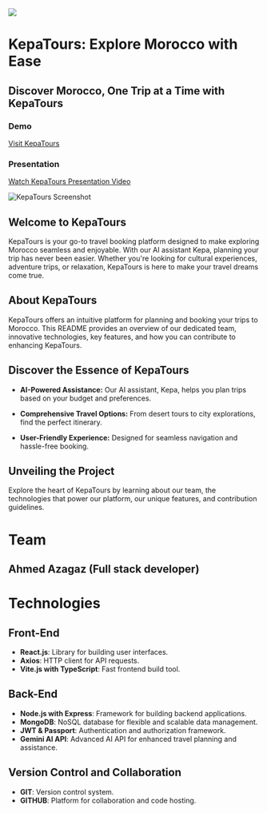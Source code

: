 <img src="kepatours-img.jpg" border="0">

# KepaTours: Explore Morocco with Ease

## Discover Morocco, One Trip at a Time with KepaTours

### Demo

[Visit KepaTours](http://kepatours.example.com/)

### Presentation

[Watch KepaTours Presentation Video](https://www.youtube.com/watch?v=example)

![KepaTours Screenshot](https://example.com/kepatours-screenshot.png)

## Welcome to KepaTours

KepaTours is your go-to travel booking platform designed to make exploring Morocco seamless and enjoyable. With our AI assistant Kepa, planning your trip has never been easier. Whether you're looking for cultural experiences, adventure trips, or relaxation, KepaTours is here to make your travel dreams come true.

## About KepaTours

KepaTours offers an intuitive platform for planning and booking your trips to Morocco. This README provides an overview of our dedicated team, innovative technologies, key features, and how you can contribute to enhancing KepaTours.

## Discover the Essence of KepaTours

- **AI-Powered Assistance:** Our AI assistant, Kepa, helps you plan trips based on your budget and preferences.

- **Comprehensive Travel Options:** From desert tours to city explorations, find the perfect itinerary.

- **User-Friendly Experience:** Designed for seamless navigation and hassle-free booking.

## Unveiling the Project

Explore the heart of KepaTours by learning about our team, the technologies that power our platform, our unique features, and contribution guidelines.

# Team 

## Ahmed Azagaz (Full stack developer)

# Technologies

## Front-End

- **React.js**: Library for building user interfaces.
- **Axios**: HTTP client for API requests.
- **Vite.js with TypeScript**: Fast frontend build tool.

## Back-End

- **Node.js with Express**: Framework for building backend applications.
- **MongoDB**: NoSQL database for flexible and scalable data management.
- **JWT & Passport**: Authentication and authorization framework.
- **Gemini AI API**: Advanced AI API for enhanced travel planning and assistance.


## Version Control and Collaboration

- **GIT**: Version control system.
- **GITHUB**: Platform for collaboration and code hosting.


